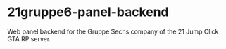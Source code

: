 # 21gruppe6-panel-backend
Web panel backend for the Gruppe Sechs company of the 21 Jump Click GTA RP server.

